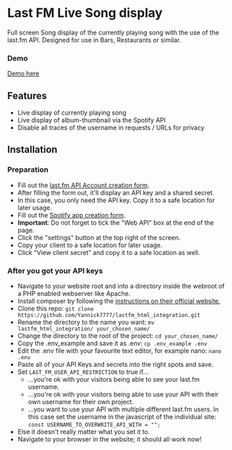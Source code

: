 # Last FM Live Song display
Full screen Song display of the currently playing song with the use of the last.fm API.
Designed for use in Bars, Restaurants or similar.

### Demo
[Demo here](https://eyer.life/music_demo)

## Features
- Live display of currently playing song
- Live display of album-thumbnail via the Spotify API
- Disable all traces of the username in requests / URLs for privacy

## Installation
### Preparation
- Fill out the [last.fm API Account creation form](https://www.last.fm/api/account/create).
- After filling the form out, it'll display an API key and a shared secret.
- In this case, you only need the API key. Copy it to a safe location for later usage.
- Fill out the [Spotify app creation form](https://developer.spotify.com/dashboard/create).
- **Important**: Do not forget to tick the "Web API" box at the end of the page.
- Click the "settings" button at the top right of the screen.
- Copy your client to a safe location for later usage.
- Click "View client secret" and copy it to a safe location as well.

### After you got your API keys
- Navigate to your website root and into a directory inside the webroot of a PHP enabled webserver like Apache.
- Install composer by following the [instructions on their official website.](https://getcomposer.org/download/)
- Clone this repo: `git clone https://github.com/Yannick7777/lastfm_html_integration.git`
- Rename the directory to the name you want: `mv lastfm_html_integration/ your_chosen_name/`
- Change the directory to the root of the project: `cd your_chosen_name/`
- Copy the .env_example and save it as .env: `cp .env_example .env`
- Edit the .env file with your favourite text editor, for example nano: `nano .env`
- Paste all of your API Keys and secrets into the right spots and save.
- Set `LAST_FM_USER_API_RESTRICTION` to true if... 
  - ...you're ok with your visitors being able to see your last.fm username.
  - ...you're ok with your visitors being able to use your API with their own username for their own project.
  - ...you want to use your API with multiple different last.fm users. In this case set the username
in the javascript of the individual site: `const USERNAME_TO_OVERWRITE_API_WITH = "";`
- Else it doesn't really matter what you set it to.
- Navigate to your browser in the website; it should all work now!
